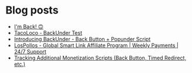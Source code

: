 # Blog posts
<!-- BLOG-POST-LIST:START -->
- [I&#39;m Back! 🙃](https://afflift.com/f/threads/im-back-%F0%9F%99%83.10108/)
- [TacoLoco - BackUnder Test](https://afflift.com/f/threads/tacoloco-backunder-test.10080/)
- [Introducing BackUnder - Back Button + Popunder Script](https://afflift.com/f/threads/introducing-backunder-back-button-popunder-script.10073/)
- [LosPollos - Global Smart Link Affiliate Program | Weekly Payments | 24/7 Support](https://afflift.com/f/threads/lospollos-global-smart-link-affiliate-program-weekly-payments-24-7-support.1702/)
- [Tracking Additional Monetization Scripts &lpar;Back Button, Timed Redirect, etc.&rpar;](https://afflift.com/f/threads/tracking-additional-monetization-scripts-back-button-timed-redirect-etc.5121/)
<!-- BLOG-POST-LIST:END -->
